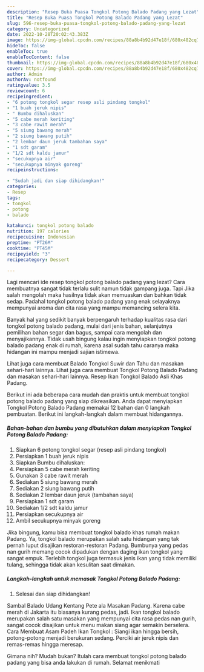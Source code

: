 ```yaml
---
description: "Resep Buka Puasa Tongkol Potong Balado Padang yang Lezat"
title: "Resep Buka Puasa Tongkol Potong Balado Padang yang Lezat"
slug: 596-resep-buka-puasa-tongkol-potong-balado-padang-yang-lezat
category: Uncategorized
date: 2022-10-28T20:02:43.383Z
image: https://img-global.cpcdn.com/recipes/88a8b4b92d47e18f/680x482cq70/tongkol-potong-balado-padang-foto-resep-utama.jpg
hideToc: false
enableToc: true
enableTocContent: false
thumbnail: https://img-global.cpcdn.com/recipes/88a8b4b92d47e18f/680x482cq70/tongkol-potong-balado-padang-foto-resep-utama.jpg
cover: https://img-global.cpcdn.com/recipes/88a8b4b92d47e18f/680x482cq70/tongkol-potong-balado-padang-foto-resep-utama.jpg
author: Admin
authorAv: notfound
ratingvalue: 3.5
reviewcount: 6
recipeingredient:
- "6 potong tongkol segar resep asli pindang tongkol"
- "1 buah jeruk nipis"
- " Bumbu dihaluskan"
- "5 cabe merah keriting"
- "3 cabe rawit merah"
- "5 siung bawang merah"
- "2 siung bawang putih"
- "2 lembar daun jeruk tambahan saya"
- "1 sdt garam"
- "1/2 sdt kaldu jamur"
- "secukupnya air"
- "secukupnya minyak goreng"
recipeinstructions:

- "Sudah jadi dan siap dihidangkan!"
categories:
- Resep
tags:
- tongkol
- potong
- balado

katakunci: tongkol potong balado 
nutrition: 197 calories
recipecuisine: Indonesian
preptime: "PT26M"
cooktime: "PT45M"
recipeyield: "3"
recipecategory: Dessert

---
```



Lagi mencari ide resep tongkol potong balado padang yang lezat? Cara membuatnya sangat tidak terlalu sulit namun tidak gampang juga. Tapi Jika salah mengolah maka hasilnya tidak akan memuaskan dan bahkan tidak sedap. Padahal tongkol potong balado padang yang enak selayaknya mempunyai aroma dan cita rasa yang mampu memancing selera kita.


Banyak hal yang sedikit banyak berpengaruh terhadap kualitas rasa dari tongkol potong balado padang, mulai dari jenis bahan, selanjutnya pemilihan bahan segar dan bagus, sampai cara mengolah dan menyajikannya. Tidak usah bingung kalau ingin menyiapkan tongkol potong balado padang enak di rumah, karena asal sudah tahu caranya maka hidangan ini mampu menjadi sajian istimewa.

Lihat juga cara membuat Balado Tongkol Suwir dan Tahu dan masakan sehari-hari lainnya. Lihat juga cara membuat Tongkol Potong Balado Padang dan masakan sehari-hari lainnya. Resep Ikan Tongkol Balado Asli Khas Padang.


Berikut ini ada beberapa cara mudah dan praktis untuk membuat tongkol potong balado padang yang siap dikreasikan. Anda dapat menyiapkan Tongkol Potong Balado Padang memakai 12 bahan dan 0 langkah pembuatan. Berikut ini langkah-langkah dalam membuat hidangannya.

<!--inarticleads1-->

##### Bahan-bahan dan bumbu yang dibutuhkan dalam menyiapkan Tongkol Potong Balado Padang:

1. Siapkan 6 potong tongkol segar (resep asli pindang tongkol)
1. Persiapkan 1 buah jeruk nipis
1. Siapkan  Bumbu dihaluskan:
1. Persiapkan 5 cabe merah keriting
1. Gunakan 3 cabe rawit merah
1. Sediakan 5 siung bawang merah
1. Sediakan 2 siung bawang putih
1. Sediakan 2 lembar daun jeruk (tambahan saya)
1. Persiapkan 1 sdt garam
1. Sediakan 1/2 sdt kaldu jamur
1. Persiapkan secukupnya air
1. Ambil secukupnya minyak goreng


Jika bingung, kamu bisa membuat tongkol balado khas rumah makan Padang. Ya, tongkol balado merupakan salah satu hidangan yang tak pernah luput disajikan restoran-restoran Padang. Bumbunya yang pedas nan gurih memang cocok dipadukan dengan daging ikan tongkol yang sangat empuk. Terlebih tongkol juga termasuk jenis ikan yang tidak memiliki tulang, sehingga tidak akan kesulitan saat dimakan. 

<!--inarticleads2-->

##### Langkah-langkah untuk memasak Tongkol Potong Balado Padang:


1. Selesai dan siap dihidangkan!

Sambal Balado Udang Kentang Pete ala Masakan Padang. Karena cabe merah di Jakarta itu biasanya kurang pedas, jadi. Ikan tongkol balado merupakan salah satu masakan yang mempunyai cita rasa pedas nan gurih, sangat cocok disajikan untuk menu makan siang agar semakin berselera. Cara Membuat Asam Padeh Ikan Tongkol : Siangi ikan hingga bersih, potong-potong menjadi berukuran sedang. Perciki air jeruk nipis dan remas-remas hingga meresap. 

Gimana nih? Mudah bukan? Itulah cara membuat tongkol potong balado padang yang bisa anda lakukan di rumah. Selamat menikmati
